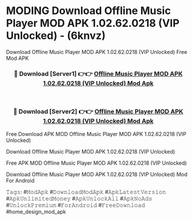 # MODING Download Offline Music Player MOD APK 1.02.62.0218 (VIP Unlocked) - (6knvz)
Download Offline Music Player MOD APK 1.02.62.0218 (VIP Unlocked) Free Mod APK

<div align="center">
<h3>🔴 Download [Server1] 👉👉 <a href="https://apk-comot.site?title=Offline_Music_Player_MOD_APK_1.02.62.0218_(VIP_Unlocked)">Offline Music Player MOD APK 1.02.62.0218 (VIP Unlocked) Mod Apk</a></h3><br>

<h3>🔴 Download [Server2] 👉👉 <a href="https://apk-comot.site?title=Offline_Music_Player_MOD_APK_1.02.62.0218_(VIP_Unlocked)">Offline Music Player MOD APK 1.02.62.0218 (VIP Unlocked) Mod Apk</a></h3>
</div>


Free Download APK MOD Offline Music Player MOD APK 1.02.62.0218 (VIP Unlocked)

Download Offline Music Player MOD APK 1.02.62.0218 (VIP Unlocked) 

Free APK MOD Offline Music Player MOD APK 1.02.62.0218 (VIP Unlocked) 

Download Offline Music Player MOD APK 1.02.62.0218 (VIP Unlocked) Mod For Android

𝚃𝚊𝚐𝚜: #𝙼𝚘𝚍𝙰𝚙𝚔 #𝙳𝚘𝚠𝚗𝚕𝚘𝚊𝚍𝙼𝚘𝚍𝙰𝚙𝚔 #𝙰𝚙𝚔𝙻𝚊𝚝𝚎𝚜𝚝𝚅𝚎𝚛𝚜𝚒𝚘𝚗 #𝙰𝚙𝚔𝚄𝚗𝚕𝚒𝚖𝚒𝚝𝚎𝚍𝙼𝚘𝚗𝚎𝚢 #𝙰𝚙𝚔𝚄𝚗𝚕𝚘𝚌𝚔𝙰𝚕𝚕 #𝙰𝚙𝚔𝙽𝚘𝙰𝚍𝚜 #𝚄𝚗𝚕𝚘𝚌𝚔𝙿𝚛𝚎𝚖𝚒𝚞𝚖 #𝙵𝚘𝚛𝙰𝚗𝚍𝚛𝚘𝚒𝚍 #𝙵𝚛𝚎𝚎𝙳𝚘𝚠𝚗𝚕𝚘𝚊𝚍 #home_design_mod_apk